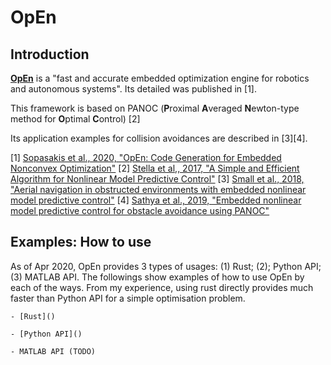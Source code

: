 # OpEn 

## Introduction 

**[OpEn](https://alphaville.github.io/optimization-engine/)** is a "fast and accurate embedded optimization engine for robotics and autonomous systems". Its detailed was published in [1]. 

This framework is based on PANOC (**P**roximal **A**veraged **N**ewton-type method for **O**ptimal **C**ontrol) [2]

Its application examples for collision avoidances are described in [3][4]. 


[1] [Sopasakis et al., 2020, "OpEn: Code Generation for Embedded Nonconvex Optimization"](https://arxiv.org/abs/2003.00292)
[2] [Stella et al,, 2017, "A Simple and Efficient Algorithm for Nonlinear Model Predictive Control"](https://arxiv.org/abs/1709.06487)
[3] [Small et al., 2018, "Aerial navigation in obstructed environments with embedded nonlinear model predictive control"](https://arxiv.org/abs/1812.04755)
[4] [Sathya et al., 2019, "Embedded nonlinear model predictive control for obstacle avoidance using PANOC"](https://arxiv.org/abs/1904.10546)

## Examples: How to use 

As of Apr 2020, OpEn provides 3 types of usages: (1) Rust; (2); Python API; (3) MATLAB API. The followings show examples of how to use OpEn by each of the ways. From my experience, using rust directly provides much faster than Python API for a simple optimisation problem. 

    - [Rust]()

    - [Python API]()

    - MATLAB API (TODO)